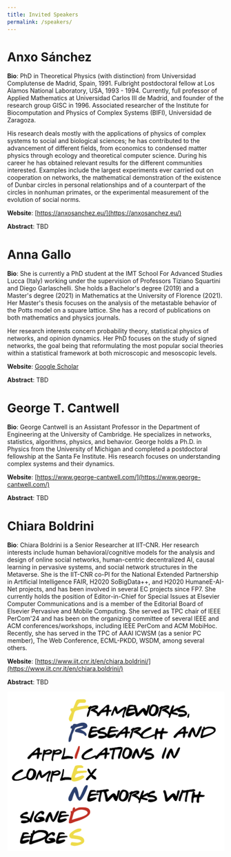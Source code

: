 ```yaml
---
title: Invited Speakers
permalink: /speakers/
---
```

# Anxo Sánchez
**Bio**: PhD in Theoretical Physics (with distinction) from Universidad Complutense de Madrid, Spain, 1991. Fulbright postdoctoral fellow at Los Alamos National Laboratory, USA, 1993 - 1994. Currently, full professor of Applied Mathematics at Universidad Carlos III de Madrid, and founder of the research group GISC in 1996. Associated researcher of the Institute for Biocomputation and Physics of Complex Systems (BIFI), Universidad de Zaragoza.

His research deals mostly with the applications of physics of complex systems to social and biological sciences; he has contributed to the advancement of different fields, from economics to condensed matter physics through ecology and theoretical computer science. During his career he has obtained relevant results for the different communities interested. Examples include the largest experiments ever carried out on cooperation on networks, the mathematical demonstration of the existence of Dunbar circles in personal relationships and of a counterpart of the circles in nonhuman primates, or the experimental measurement of the evolution of social norms.

**Website**: [https://anxosanchez.eu/](https://anxosanchez.eu/)

**Abstract**: TBD

# Anna Gallo
**Bio**: She is currently a PhD student at the IMT School For Advanced Studies Lucca (Italy) working under the supervision of Professors Tiziano Squartini and Diego Garlaschelli. She holds a Bachelor's degree (2019) and a Master's degree (2021) in Mathematics at the University of Florence (2021). Her Master's thesis focuses on the analysis of the metastable behavior of the Potts model on a square lattice. She has a record of publications on both mathematics and physics journals.

Her research interests concern probability theory, statistical physics of networks, and opinion dynamics. Her PhD focuses on the study of signed networks, the goal being that reformulating the most popular social theories within a statistical framework at both microscopic and mesoscopic levels.

**Website**: [Google Scholar](https://scholar.google.com/citations?user=Z7KRq3MAAAAJ&hl=en)

**Abstract**: TBD

# George T. Cantwell
**Bio**: George Cantwell is an Assistant Professor in the Department of Engineering at the University of Cambridge. He specializes in networks, statistics, algorithms, physics, and behavior. George holds a Ph.D. in Physics from the University of Michigan and completed a postdoctoral fellowship at the Santa Fe Institute. His research focuses on understanding complex systems and their dynamics.

**Website**: [https://www.george-cantwell.com/](https://www.george-cantwell.com/)

**Abstract**: TBD

# Chiara Boldrini
**Bio**: Chiara Boldrini is a Senior Researcher at IIT-CNR. Her research interests include human behavioral/cognitive models for the analysis and design of online social networks, human-centric decentralized AI, causal learning in pervasive systems, and social network structures in the Metaverse. She is the IIT-CNR co-PI for the National Extended Partnership in Artificial Intelligence FAIR, H2020 SoBigData++, and H2020 HumaneE-AI-Net projects, and has been involved in several EC projects since FP7. She currently holds the position of Editor-in-Chief for Special Issues at Elsevier Computer Communications and is a member of the Editorial Board of Elsevier Pervasive and Mobile Computing. She served as TPC chair of IEEE PerCom'24 and has been on the organizing committee of several IEEE and ACM conferences/workshops, including IEEE PerCom and ACM MobiHoc. Recently, she has served in the TPC of AAAI ICWSM (as a senior PC member), The Web Conference, ECML-PKDD, WSDM, among several others.


**Website**: [https://www.iit.cnr.it/en/chiara.boldrini/](https://www.iit.cnr.it/en/chiara.boldrini/)

**Abstract**: TBD

![Abstract Submission](/assets/logo.png)
